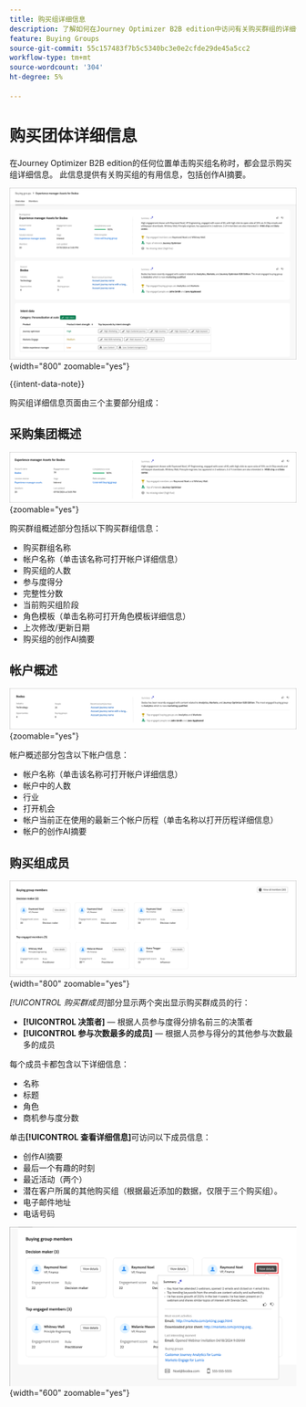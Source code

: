 ```yaml
---
title: 购买组详细信息
description: 了解如何在Journey Optimizer B2B edition中访问有关购买群组的详细信息和创作AI摘要。
feature: Buying Groups
source-git-commit: 55c157483f7b5c5340bc3e0e2cfde29de45a5cc2
workflow-type: tm+mt
source-wordcount: '304'
ht-degree: 5%

---
```


# 购买团体详细信息

在Journey Optimizer B2B edition的任何位置单击购买组名称时，都会显示购买组详细信息。 此信息提供有关购买组的有用信息，包括创作AI摘要。

![访问购买团体详细信息](./assets/buying-group-details.png){width="800" zoomable="yes"}

{{intent-data-note}}

购买组详细信息页面由三个主要部分组成：

## 采购集团概述

![购买团体概述](./assets/details-page-buying-group-overview.png){zoomable="yes"}

购买群组概述部分包括以下购买群组信息：

* 购买群组名称
* 帐户名称（单击该名称可打开帐户详细信息）
* 购买组的人数
* 参与度得分
* 完整性分数
* 当前购买组阶段
* 角色模板（单击名称可打开角色模板详细信息）
* 上次修改/更新日期
* 购买组的创作AI摘要

## 帐户概述

![购买团体帐户概述](./assets/details-page-buying-group-account-overview.png){zoomable="yes"}

帐户概述部分包含以下帐户信息：

* 帐户名称（单击该名称可打开帐户详细信息）
* 帐户中的人数
* 行业
* 打开机会
* 帐户当前正在使用的最新三个帐户历程（单击名称以打开历程详细信息）
* 帐户的创作AI摘要

## 购买组成员

![购买群组成员](./assets/details-page-buying-group-members.png){width="800" zoomable="yes"}

_[!UICONTROL 购买群成员]_&#x200B;部分显示两个突出显示购买群成员的行：

* **[!UICONTROL 决策者]** — 根据人员参与度得分排名前三的决策者
* **[!UICONTROL 参与次数最多的成员]** — 根据人员参与得分的其他参与次数最多的成员

每个成员卡都包含以下详细信息：

* 名称
* 标题
* 角色
* 商机参与度分数

单击&#x200B;**[!UICONTROL 查看详细信息]**&#x200B;可访问以下成员信息：

* 创作AI摘要
* 最后一个有趣的时刻
* 最近活动（两个）
* 潜在客户所属的其他购买组（根据最近添加的数据，仅限于三个购买组）。
* 电子邮件地址
* 电话号码

![查看购买组成员的详细信息](./assets/details-page-buying-group-members-view-details.png){width="600" zoomable="yes"}

